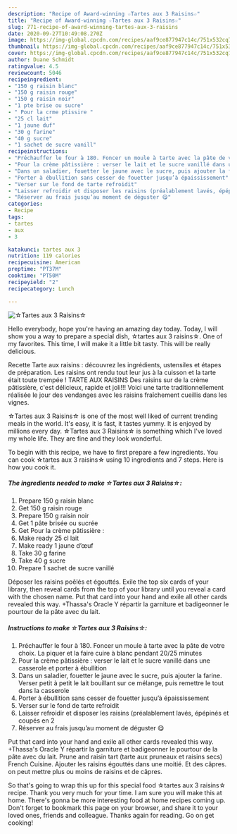 ```yaml
---
description: "Recipe of Award-winning ☆Tartes aux 3 Raisins☆"
title: "Recipe of Award-winning ☆Tartes aux 3 Raisins☆"
slug: 771-recipe-of-award-winning-tartes-aux-3-raisins
date: 2020-09-27T10:49:08.270Z
image: https://img-global.cpcdn.com/recipes/aaf9ce877947c14c/751x532cq70/☆tartes-aux-3-raisins☆-photo-principale-de-la-recette.jpg
thumbnail: https://img-global.cpcdn.com/recipes/aaf9ce877947c14c/751x532cq70/☆tartes-aux-3-raisins☆-photo-principale-de-la-recette.jpg
cover: https://img-global.cpcdn.com/recipes/aaf9ce877947c14c/751x532cq70/☆tartes-aux-3-raisins☆-photo-principale-de-la-recette.jpg
author: Duane Schmidt
ratingvalue: 4.5
reviewcount: 5046
recipeingredient:
- "150 g raisin blanc"
- "150 g raisin rouge"
- "150 g raisin noir"
- "1 pte brise ou sucre"
- " Pour la crme ptissire "
- "25 cl lait"
- "1 jaune duf"
- "30 g farine"
- "40 g sucre"
- "1 sachet de sucre vanill"
recipeinstructions:
- "Préchauffer le four à 180. Foncer un moule à tarte avec la pâte de votre choix. La piquer et la faire cuire à blanc pendant 20/25 minutes"
- "Pour la crème pâtissière : verser le lait et le sucre vanillé dans une casserole et porter à ébullition"
- "Dans un saladier, fouetter le jaune avec le sucre, puis ajouter la farine. Verser petit à petit le lait bouillant sur ce mélange, puis remettre le tout dans la casserole"
- "Porter à ébullition sans cesser de fouetter jusqu’à épaississement"
- "Verser sur le fond de tarte refroidit"
- "Laisser refroidir et disposer les raisins (préalablement lavés, épépinés et coupés en 2"
- "Réserver au frais jusqu’au moment de déguster 😋"
categories:
- Recipe
tags:
- tartes
- aux
- 3

katakunci: tartes aux 3 
nutrition: 119 calories
recipecuisine: American
preptime: "PT37M"
cooktime: "PT50M"
recipeyield: "2"
recipecategory: Lunch

---
```



![☆Tartes aux 3 Raisins☆](https://img-global.cpcdn.com/recipes/aaf9ce877947c14c/751x532cq70/☆tartes-aux-3-raisins☆-photo-principale-de-la-recette.jpg)

Hello everybody, hope you're having an amazing day today. Today, I will show you a way to prepare a special dish, ☆tartes aux 3 raisins☆. One of my favorites. This time, I will make it a little bit tasty. This will be really delicious.

Recette Tarte aux raisins : découvrez les ingrédients, ustensiles et étapes de préparation. Les raisins ont rendu tout leur jus à la cuisson et la tarte était toute trempée ! TARTE AUX RAISINS Des raisins sur de la crème pâtissière, c&#39;est délicieux, rapide et joli!!! Voici une tarte traditionnellement réalisée le jour des vendanges avec les raisins fraîchement cueillis dans les vignes.

☆Tartes aux 3 Raisins☆ is one of the most well liked of current trending meals in the world. It's easy, it is fast, it tastes yummy. It is enjoyed by millions every day. ☆Tartes aux 3 Raisins☆ is something which I've loved my whole life. They are fine and they look wonderful.


To begin with this recipe, we have to first prepare a few ingredients. You can cook ☆tartes aux 3 raisins☆ using 10 ingredients and 7 steps. Here is how you cook it.

<!--inarticleads1-->

##### The ingredients needed to make ☆Tartes aux 3 Raisins☆:

1. Prepare 150 g raisin blanc
1. Get 150 g raisin rouge
1. Prepare 150 g raisin noir
1. Get 1 pâte brisée ou sucrée
1. Get  Pour la crème pâtissière :
1. Make ready 25 cl lait
1. Make ready 1 jaune d’œuf
1. Take 30 g farine
1. Take 40 g sucre
1. Prepare 1 sachet de sucre vanillé


Déposer les raisins poêlés et égouttés. Exile the top six cards of your library, then reveal cards from the top of your library until you reveal a card with the chosen name. Put that card into your hand and exile all other cards revealed this way. +Thassa&#39;s Oracle Y répartir la garniture et badigeonner le pourtour de la pâte avec du lait. 

<!--inarticleads2-->

##### Instructions to make ☆Tartes aux 3 Raisins☆:

1. Préchauffer le four à 180. Foncer un moule à tarte avec la pâte de votre choix. La piquer et la faire cuire à blanc pendant 20/25 minutes
1. Pour la crème pâtissière : verser le lait et le sucre vanillé dans une casserole et porter à ébullition
1. Dans un saladier, fouetter le jaune avec le sucre, puis ajouter la farine. Verser petit à petit le lait bouillant sur ce mélange, puis remettre le tout dans la casserole
1. Porter à ébullition sans cesser de fouetter jusqu’à épaississement
1. Verser sur le fond de tarte refroidit
1. Laisser refroidir et disposer les raisins (préalablement lavés, épépinés et coupés en 2
1. Réserver au frais jusqu’au moment de déguster 😋


Put that card into your hand and exile all other cards revealed this way. +Thassa&#39;s Oracle Y répartir la garniture et badigeonner le pourtour de la pâte avec du lait. Prune and raisin tart (tarte aux pruneaux et raisins secs) French Cuisine. Ajouter les raisins égouttés dans une moitié. Et des câpres. on peut mettre plus ou moins de raisins et de câpres. 

So that's going to wrap this up for this special food ☆tartes aux 3 raisins☆ recipe. Thank you very much for your time. I am sure you will make this at home. There's gonna be more interesting food at home recipes coming up. Don't forget to bookmark this page on your browser, and share it to your loved ones, friends and colleague. Thanks again for reading. Go on get cooking!
